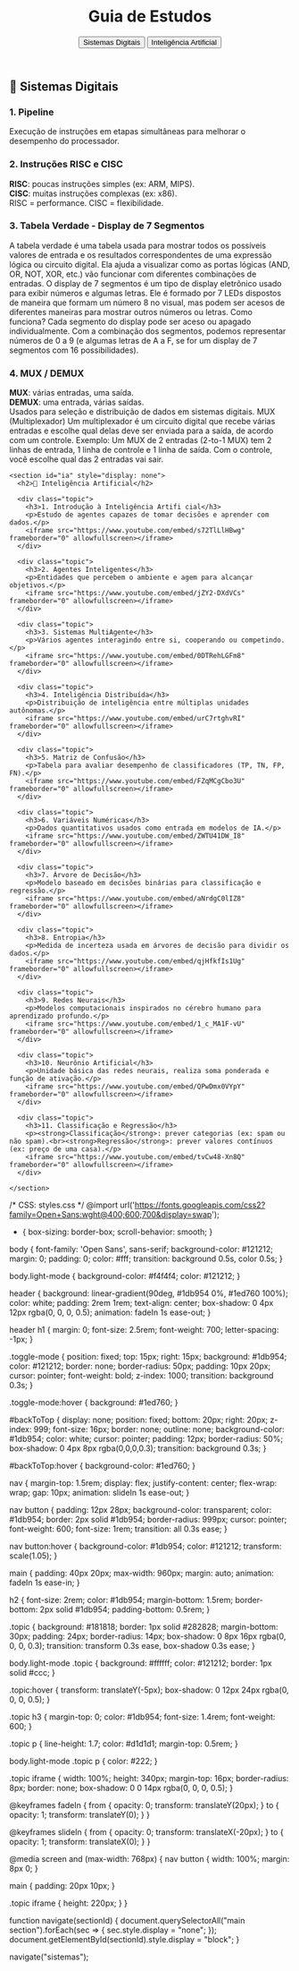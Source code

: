 <!DOCTYPE html>
<html lang="pt-BR">
<head>
  <meta charset="UTF-8">
  <meta name="viewport" content="width=device-width, initial-scale=1.0">
  <title>Guia de Estudos - Sistemas e IA</title>
  <link rel="stylesheet" href="styles.css">
</head>
<body>
  <header>
    <h1>Guia de Estudos</h1>
    <nav>
      <button onclick="navigate('sistemas')">Sistemas Digitais</button>
      <button onclick="navigate('ia')">Inteligência Artificial</button>
    </nav>
  </header>

  <main>
    <section id="sistemas">
      <h2>🧠 Sistemas Digitais</h2>
      <div class="topic">
        <h3>1. Pipeline</h3>
        <p>Execução de instruções em etapas simultâneas para melhorar o desempenho do processador.</p>
      </div>
      <div class="topic">
        <h3>2. Instruções RISC e CISC</h3>
        <p><strong>RISC</strong>: poucas instruções simples (ex: ARM, MIPS).<br><strong>CISC</strong>: muitas instruções complexas (ex: x86).<br>RISC = performance. CISC = flexibilidade.</p>
      </div>
      <div class="topic">
        <h3>3. Tabela Verdade - Display de 7 Segmentos</h3>
        <p>A tabela verdade é uma tabela usada para mostrar todos os possíveis valores de entrada e os resultados correspondentes de uma expressão lógica ou circuito digital. Ela ajuda a visualizar como as portas lógicas (AND, OR, NOT, XOR, etc.) vão funcionar com diferentes combinações de entradas.
            O display de 7 segmentos é um tipo de display eletrônico usado para exibir números e algumas letras. Ele é formado por 7 LEDs dispostos de maneira que formam um número 8 no visual, mas podem ser acesos de diferentes maneiras para mostrar outros números ou letras. Como funciona? Cada segmento do display pode ser aceso ou apagado individualmente. Com a combinação dos segmentos, podemos representar números de 0 a 9 (e algumas letras de A a F, se for um display de 7 segmentos com 16 possibilidades).
        </p>
      </div>
      <div class="topic">
        <h3>4. MUX / DEMUX</h3>
        <p><strong>MUX</strong>: várias entradas, uma saída.<br><strong>DEMUX</strong>: uma entrada, várias saídas.<br>Usados para seleção e distribuição de dados em sistemas digitais.
            MUX (Multiplexador) Um multiplexador é um circuito digital que recebe várias entradas e escolhe qual delas deve ser enviada para a saída, de acordo com um controle. Exemplo: Um MUX de 2 entradas (2-to-1 MUX) tem 2 linhas de entrada, 1 linha de controle e 1 linha de saída. Com o controle, você escolhe qual das 2 entradas vai sair.</p>
      </div>
    </section>

    <section id="ia" style="display: none">
      <h2>🤖 Inteligência Artificial</h2>

      <div class="topic">
        <h3>1. Introdução à Inteligência Artifi cial</h3>
        <p>Estudo de agentes capazes de tomar decisões e aprender com dados.</p>
        <iframe src="https://www.youtube.com/embed/s72TlLlHBwg" frameborder="0" allowfullscreen></iframe>
      </div>

      <div class="topic">
        <h3>2. Agentes Inteligentes</h3>
        <p>Entidades que percebem o ambiente e agem para alcançar objetivos.</p>
        <iframe src="https://www.youtube.com/embed/jZY2-DXdVCs" frameborder="0" allowfullscreen></iframe>
      </div>

      <div class="topic">
        <h3>3. Sistemas MultiAgente</h3>
        <p>Vários agentes interagindo entre si, cooperando ou competindo.</p>
        <iframe src="https://www.youtube.com/embed/0DTRehLGFm8" frameborder="0" allowfullscreen></iframe>
      </div>

      <div class="topic">
        <h3>4. Inteligência Distribuída</h3>
        <p>Distribuição de inteligência entre múltiplas unidades autônomas.</p>
        <iframe src="https://www.youtube.com/embed/urC7rtghvRI" frameborder="0" allowfullscreen></iframe>
      </div>

      <div class="topic">
        <h3>5. Matriz de Confusão</h3>
        <p>Tabela para avaliar desempenho de classificadores (TP, TN, FP, FN).</p>
        <iframe src="https://www.youtube.com/embed/FZqMCgCbo3U" frameborder="0" allowfullscreen></iframe>
      </div>

      <div class="topic">
        <h3>6. Variáveis Numéricas</h3>
        <p>Dados quantitativos usados como entrada em modelos de IA.</p>
        <iframe src="https://www.youtube.com/embed/ZWTU41DW_I8" frameborder="0" allowfullscreen></iframe>
      </div>

      <div class="topic">
        <h3>7. Árvore de Decisão</h3>
        <p>Modelo baseado em decisões binárias para classificação e regressão.</p>
        <iframe src="https://www.youtube.com/embed/aNrdgC0lIZ8" frameborder="0" allowfullscreen></iframe>
      </div>

      <div class="topic">
        <h3>8. Entropia</h3>
        <p>Medida de incerteza usada em árvores de decisão para dividir os dados.</p>
        <iframe src="https://www.youtube.com/embed/qjHfkfIs1Ug" frameborder="0" allowfullscreen></iframe>
      </div>

      <div class="topic">
        <h3>9. Redes Neurais</h3>
        <p>Modelos computacionais inspirados no cérebro humano para aprendizado profundo.</p>
        <iframe src="https://www.youtube.com/embed/1_c_MA1F-vU" frameborder="0" allowfullscreen></iframe>
      </div>

      <div class="topic">
        <h3>10. Neurônio Artificial</h3>
        <p>Unidade básica das redes neurais, realiza soma ponderada e função de ativação.</p>
        <iframe src="https://www.youtube.com/embed/QPwDmx0VYpY" frameborder="0" allowfullscreen></iframe>
      </div>

      <div class="topic">
        <h3>11. Classificação e Regressão</h3>
        <p><strong>Classificação</strong>: prever categorias (ex: spam ou não spam).<br><strong>Regressão</strong>: prever valores contínuos (ex: preço de uma casa).</p>
        <iframe src="https://www.youtube.com/embed/tvCw48-Xn8Q" frameborder="0" allowfullscreen></iframe>
      </div>

    </section>
  </main>

  <script src="script.js"></script>
</body>
</html>



/* CSS: styles.css */
@import url('https://fonts.googleapis.com/css2?family=Open+Sans:wght@400;600;700&display=swap');

* {
  box-sizing: border-box;
  scroll-behavior: smooth;
}

body {
  font-family: 'Open Sans', sans-serif;
  background-color: #121212;
  margin: 0;
  padding: 0;
  color: #fff;
  transition: background 0.5s, color 0.5s;
}

body.light-mode {
  background-color: #f4f4f4;
  color: #121212;
}

header {
  background: linear-gradient(90deg, #1db954 0%, #1ed760 100%);
  color: white;
  padding: 2rem 1rem;
  text-align: center;
  box-shadow: 0 4px 12px rgba(0, 0, 0, 0.5);
  animation: fadeIn 1s ease-out;
}

header h1 {
  margin: 0;
  font-size: 2.5rem;
  font-weight: 700;
  letter-spacing: -1px;
}

.toggle-mode {
  position: fixed;
  top: 15px;
  right: 15px;
  background: #1db954;
  color: #121212;
  border: none;
  border-radius: 50px;
  padding: 10px 20px;
  cursor: pointer;
  font-weight: bold;
  z-index: 1000;
  transition: background 0.3s;
}

.toggle-mode:hover {
  background: #1ed760;
}

#backToTop {
  display: none;
  position: fixed;
  bottom: 20px;
  right: 20px;
  z-index: 999;
  font-size: 16px;
  border: none;
  outline: none;
  background-color: #1db954;
  color: white;
  cursor: pointer;
  padding: 12px;
  border-radius: 50%;
  box-shadow: 0 4px 8px rgba(0,0,0,0.3);
  transition: background 0.3s;
}

#backToTop:hover {
  background-color: #1ed760;
}

nav {
  margin-top: 1.5rem;
  display: flex;
  justify-content: center;
  flex-wrap: wrap;
  gap: 10px;
  animation: slideIn 1s ease-out;
}

nav button {
  padding: 12px 28px;
  background-color: transparent;
  color: #1db954;
  border: 2px solid #1db954;
  border-radius: 999px;
  cursor: pointer;
  font-weight: 600;
  font-size: 1rem;
  transition: all 0.3s ease;
}

nav button:hover {
  background-color: #1db954;
  color: #121212;
  transform: scale(1.05);
}

main {
  padding: 40px 20px;
  max-width: 960px;
  margin: auto;
  animation: fadeIn 1s ease-in;
}

h2 {
  font-size: 2rem;
  color: #1db954;
  margin-bottom: 1.5rem;
  border-bottom: 2px solid #1db954;
  padding-bottom: 0.5rem;
}

.topic {
  background: #181818;
  border: 1px solid #282828;
  margin-bottom: 30px;
  padding: 24px;
  border-radius: 14px;
  box-shadow: 0 8px 16px rgba(0, 0, 0, 0.3);
  transition: transform 0.3s ease, box-shadow 0.3s ease;
}

body.light-mode .topic {
  background: #ffffff;
  color: #121212;
  border: 1px solid #ccc;
}

.topic:hover {
  transform: translateY(-5px);
  box-shadow: 0 12px 24px rgba(0, 0, 0, 0.5);
}

.topic h3 {
  margin-top: 0;
  color: #1db954;
  font-size: 1.4rem;
  font-weight: 600;
}

.topic p {
  line-height: 1.7;
  color: #d1d1d1;
  margin-top: 0.5rem;
}

body.light-mode .topic p {
  color: #222;
}

.topic iframe {
  width: 100%;
  height: 340px;
  margin-top: 16px;
  border-radius: 8px;
  border: none;
  box-shadow: 0 0 14px rgba(0, 0, 0, 0.5);
}

@keyframes fadeIn {
  from { opacity: 0; transform: translateY(20px); }
  to { opacity: 1; transform: translateY(0); }
}

@keyframes slideIn {
  from { opacity: 0; transform: translateX(-20px); }
  to { opacity: 1; transform: translateX(0); }
}

@media screen and (max-width: 768px) {
  nav button {
    width: 100%;
    margin: 8px 0;
  }

  main {
    padding: 20px 10px;
  }

  .topic iframe {
    height: 220px;
  }
}

function navigate(sectionId) {
    document.querySelectorAll("main section").forEach(sec => {
      sec.style.display = "none";
    });
    document.getElementById(sectionId).style.display = "block";
  }
  
  navigate("sistemas");  
